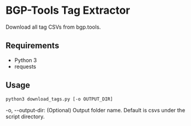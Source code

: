 # BGP-Tools Tag Extractor

Download all tag CSVs from bgp.tools.

## Requirements
- Python 3
- requests

## Usage
```bash
python3 download_tags.py [-o OUTPUT_DIR] 
```
-o, --output-dir: (Optional) Output folder name. Default is csvs under the script directory.



